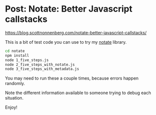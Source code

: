 # Post: Notate: Better Javascript callstacks

https://blog.scottnonnenberg.com/notate-better-javascript-callstacks/

This is a bit of test code you can use to try my [notate](https://github.com/scottnonnenberg/notate) library.

```bash
cd notate
npm install
node 1_five_steps.js
node 2_five_steps_with_notate.js
node 3_five_steps_with_metadata.js
```

You may need to run these a couple times, because errors happen randomly.

Note the different information available to someone trying to debug each situation.

Enjoy!
